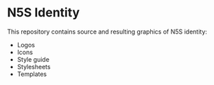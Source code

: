 # N5S Identity

This repository contains source and resulting graphics of N5S identity:

- Logos
- Icons
- Style guide
- Stylesheets
- Templates
